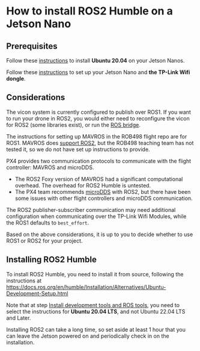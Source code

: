 # How to install ROS2 Humble on a Jetson Nano

## Prerequisites

Follow these [instructions](./setup-ubuntu2004/setup_ubuntu_2004.md) to install **Ubuntu 20.04** on your Jetson Nanos.

Follow these [instructions](../instructions\hardware\jetson_nano.md) to set up your Jetson Nano and **the TP-Link Wifi dongle**.

## Considerations

The vicon system is currently configured to publish over ROS1. If you want to run your drone in ROS2, you would either need to reconfigure the vicon for ROS2 (some libraries exist), or run the [ROS bridge](https://github.com/ros2/ros1_bridge).

The instructions for setting up MAVROS in the ROB498 flight repo are for ROS1. MAVROS does [support ROS2](https://github.com/mavlink/mavros/blob/ros2/mavros/README.md), but the ROB498 teaching team has not tested it, so we do not have set up instructions to provide.

PX4 provides two communication protocols to communicate with the flight controller: MAVROS and microDDS.

* The ROS2 Foxy version of MAVROS had a significant computational overhead. The overhead for ROS2 Humble is untested.
* The PX4 team recommends [microDDS](https://docs.px4.io/main/en/middleware/uxrce_dds.html) with ROS2, but there have been some issues with other flight controllers and microDDS communication.

The ROS2 publisher-subscriber communication may need additional configuration when communicating over the TP-Link Wifi Modules, while the ROS1 defaults to `best_effort`.

Based on the above considerations, it is up to you to decide whether to use ROS1 or ROS2 for your project.

## Installing ROS2 Humble

To install ROS2 Humble, you need to install it from source, following the instructions at <https://docs.ros.org/en/humble/Installation/Alternatives/Ubuntu-Development-Setup.html>

Note that at step [Install development tools and ROS tools](https://docs.ros.org/en/humble/Installation/Alternatives/Ubuntu-Development-Setup.html#install-development-tools-and-ros-tools), you need to select the instructions for **Ubuntu 20.04 LTS**, and not Ubuntu 22.04 LTS and Later.

Installing ROS2 can take a long time, so set aside at least 1 hour that you can leave the Jetson powered on and periodically check in on the installation.

